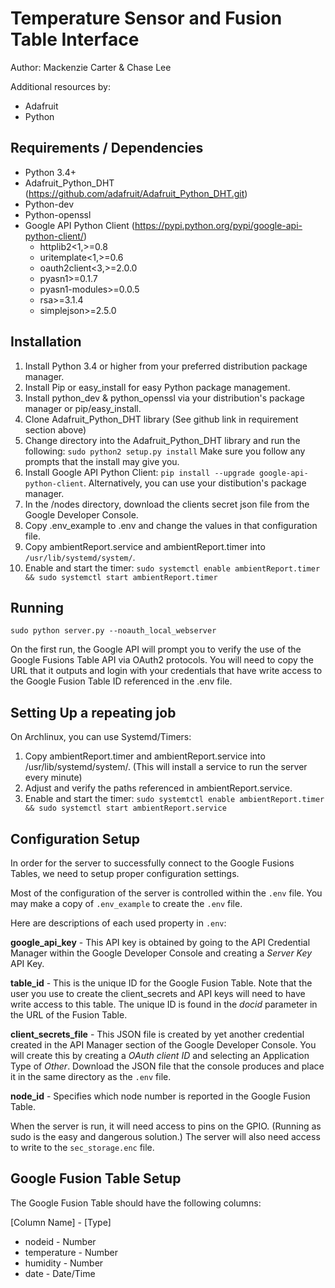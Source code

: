 Temperature Sensor and Fusion Table Interface
=============================================

Author: Mackenzie Carter & Chase Lee

Additional resources by:
 * Adafruit
 * Python


Requirements / Dependencies
---------------------------

 * Python 3.4+
 * Adafruit_Python_DHT (https://github.com/adafruit/Adafruit_Python_DHT.git)
 * Python-dev
 * Python-openssl
 * Google API Python Client (https://pypi.python.org/pypi/google-api-python-client/)
   * httplib2<1,>=0.8
   * uritemplate<1,>=0.6
   * oauth2client<3,>=2.0.0
   * pyasn1>=0.1.7
   * pyasn1-modules>=0.0.5
   * rsa>=3.1.4
   * simplejson>=2.5.0


Installation
------------

 1. Install Python 3.4 or higher from your preferred distribution package manager.
 2. Install Pip or easy_install for easy Python package management.
 3. Install python_dev & python_openssl via your distribution's package manager or pip/easy_install.
 4. Clone Adafruit_Python_DHT library (See github link in requirement section above)
 5. Change directory into the Adafruit_Python_DHT library and run the following: `sudo python2 setup.py install`
    Make sure you follow any prompts that the install may give you.
 6. Install Google API Python Client: `pip install --upgrade google-api-python-client`. Alternatively, you can use your distibution's package manager.
 6. In the /nodes directory, download the clients secret json file from the Google Developer Console.
 7. Copy .env_example to .env and change the values in that configuration file.
 8. Copy ambientReport.service and ambientReport.timer into `/usr/lib/systemd/system/`.
 9. Enable and start the timer: `sudo systemctl enable ambientReport.timer && sudo systemctl start ambientReport.timer`


Running
-------

`sudo python server.py --noauth_local_webserver`

On the first run, the Google API will prompt you to verify the use of the Google Fusions Table API via OAuth2 protocols.
You will need to copy the URL that it outputs and login with your credentials that have write access to the Google Fusion Table ID referenced in the .env file.


Setting Up a repeating job
--------------------------

On Archlinux, you can use Systemd/Timers:


 1. Copy ambientReport.timer and ambientReport.service into /usr/lib/systemd/system/. (This will install a service to run the server every minute)
 2. Adjust and verify the paths referenced in ambientReport.service.
 3. Enable and start the timer: `sudo systemtctl enable ambientReport.timer && sudo systemctl start ambientReport.service`

Configuration Setup
-------------------

In order for the server to successfully connect to the Google Fusions Tables, we need to setup proper configuration settings.

Most of the configuration of the server is controlled within the `.env` file.
You may make a copy of `.env_example` to create the `.env` file.

Here are descriptions of each used property in `.env`:

**google_api_key** - This API key is obtained by going to the API Credential Manager within the Google Developer Console and creating a *Server Key* API Key.

**table_id** - This is the unique ID for the Google Fusion Table. Note that the user you use to create the client_secrets and API keys will need to have write access to this table.  The unique ID is found in the *docid* parameter in the URL of the Fusion Table.

**client_secrets_file** - This JSON file is created by yet another credential created in the API Manager section of the Google Developer Console.  You will create this by creating a *OAuth client ID* and selecting an Application Type of *Other*.  Download the JSON file that the console produces and place it in the same directory as the `.env` file.

**node_id** - Specifies which node number is reported in the Google Fusion Table.

When the server is run, it will need access to pins on the GPIO. (Running as sudo is the easy and dangerous solution.)  The server will also need access to write to the `sec_storage.enc` file.


Google Fusion Table Setup
-------------------------

The Google Fusion Table should have the following columns:

[Column Name] - [Type]
 * nodeid - Number
 * temperature - Number
 * humidity - Number
 * date - Date/Time
